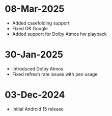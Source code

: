 # 08-Mar-2025
- Added casefolding support
- Fixed OK Google
- Added support for Dolby Atmos hw playback

# 30-Jan-2025
- Introduced Dolby Atmos
- Fixed refresh rate issues with  pen usage

# 03-Dec-2024
- Initial Android 15 release
